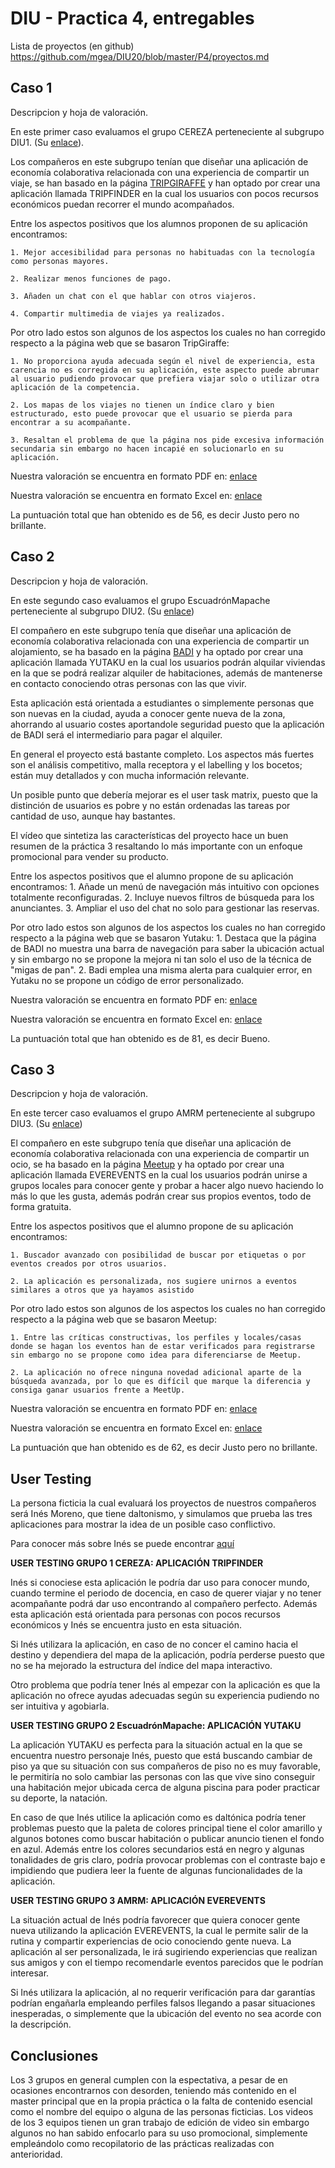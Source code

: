 # DIU - Practica 4, entregables

Lista de proyectos (en github) https://github.com/mgea/DIU20/blob/master/P4/proyectos.md


## Caso 1

Descripcion y hoja de valoración.    

En este primer caso evaluamos el grupo CEREZA perteneciente al subgrupo DIU1. (Su [enlace](https://github.com/DavidGmezHdez/DIU20)).

Los compañeros en este subgrupo tenían que diseñar una aplicación de economía colaborativa relacionada con una experiencia de compartir un viaje, se han basado en la página [TRIPGIRAFFE](https://www.tripgiraffe.com/es/) y  han optado por crear una aplicación llamada TRIPFINDER en la cual los usuarios con pocos recursos económicos puedan recorrer el mundo acompañados.

Entre los aspectos positivos que los alumnos proponen de su aplicación encontramos:

	1. Mejor accesibilidad para personas no habituadas con la tecnología como personas mayores.
	
	2. Realizar menos funciones de pago.
	
	3. Añaden un chat con el que hablar con otros viajeros.
	
	4. Compartir multimedia de viajes ya realizados.
	
Por otro lado estos son algunos de los aspectos los cuales no han corregido respecto a la página web que se basaron TripGiraffe:

	1. No proporciona ayuda adecuada según el nivel de experiencia, esta carencia no es corregida en su aplicación, este aspecto puede abrumar al usuario pudiendo provocar que prefiera viajar solo o utilizar otra aplicación de la competencia.
	
	2. Los mapas de los viajes no tienen un índice claro y bien estructurado, esto puede provocar que el usuario se pierda para encontrar a su acompañante.
	
	3. Resaltan el problema de que la página nos pide excesiva información secundaria sin embargo no hacen incapié en solucionarlo en su aplicación.
	
Nuestra valoración se encuentra en formato PDF en: [enlace](https://github.com/merino25/DIU20/blob/master/P4/DIU1.CEREZA_review.pdf)

Nuestra valoración se encuentra en formato Excel en: [enlace](https://github.com/merino25/DIU20/blob/master/P4/DIU1.CEREZA_review.xls)

La puntuación total que han obtenido es de 56, es decir Justo pero no brillante.



## Caso 2

Descripcion y hoja de valoración.  

En este segundo caso evaluamos el grupo EscuadrónMapache perteneciente al subgrupo DIU2. (Su [enlace](https://github.com/Galactic-O/DIU20))

El compañero en este subgrupo tenía que diseñar una aplicación de economía colaborativa relacionada con una experiencia de compartir un alojamiento, se ha basado en la página [BADI](https://badi.com/es/) y  ha optado por crear una aplicación llamada YUTAKU  en la cual los usuarios podrán alquilar viviendas en la que se podrá realizar alquiler de habitaciones, además de mantenerse en contacto conociendo otras personas con las que vivir.

Esta aplicación está orientada a estudiantes o simplemente personas que son nuevas en la ciudad, ayuda a conocer gente nueva de la zona, ahorrando al usuario costes aportandole seguridad puesto que la aplicación de BADI será el intermediario para pagar el alquiler.

En general el proyecto está bastante completo. Los aspectos más fuertes son el análisis competitivo, malla receptora y el labelling y los bocetos; están muy detallados y con mucha información relevante.

Un posible punto que debería mejorar es el user task matrix, puesto que la distinción de usuarios es pobre y no están ordenadas las tareas por cantidad de uso, aunque hay bastantes.

El vídeo que sintetiza las características del proyecto hace un buen resumen de la práctica  3 resaltando lo más importante con un enfoque promocional para vender su producto.

Entre los aspectos positivos que el alumno propone de su aplicación encontramos:
	1. Añade un menú de navegación más intuitivo con opciones totalmente reconfiguradas.
	2. Incluye nuevos filtros de búsqueda para los anunciantes.
	3. Ampliar el uso del chat no solo para gestionar las reservas.

Por otro lado estos son algunos de los aspectos los cuales no han corregido respecto a la página web que se basaron Yutaku:
	1. Destaca que la página de BADI no muestra una barra de navegación para saber la ubicación actual y sin embargo no se propone la mejora ni tan solo el uso de la técnica de "migas de pan".
	2. Badi emplea una misma alerta para cualquier error, en Yutaku no se propone un código de error personalizado.

Nuestra valoración se encuentra en formato PDF en: [enlace](https://github.com/merino25/DIU20/blob/master/P4/DIU2.ESCUADRONMAPACHE_review.pdf)

Nuestra valoración se encuentra en formato Excel en: [enlace](https://github.com/merino25/DIU20/blob/master/P4/DIU2.ESCUADRONMAPACHE_review.xls)

La puntuación total que han obtenido es de 81, es decir Bueno.


## Caso 3

Descripcion y hoja de valoración.   

En este tercer caso evaluamos el grupo AMRM perteneciente al subgrupo DIU3. (Su [enlace](https://github.com/suribel/DIU20))


El compañero en este subgrupo tenía que diseñar una aplicación de economía colaborativa relacionada con una experiencia de compartir un ocio, se ha basado en la página [Meetup](https://www.meetup.com/es-ES/) y  ha optado por crear una aplicación llamada EVEREVENTS  en la cual los usuarios podrán unirse a grupos locales para conocer gente y probar a hacer algo nuevo haciendo lo más lo que les gusta, además podrán crear sus propios eventos, todo de forma gratuita.

Entre los aspectos positivos que el alumno propone de su aplicación encontramos:

	1. Buscador avanzado con posibilidad de buscar por etiquetas o por eventos creados por otros usuarios.

	2. La aplicación es personalizada, nos sugiere unirnos a eventos similares a otros que ya hayamos asistido


Por otro lado estos son algunos de los aspectos los cuales no han corregido respecto a la página web que se basaron Meetup:

	1. Entre las críticas constructivas, los perfiles y locales/casas donde se hagan los eventos han de estar verificados para registrarse sin embargo no se propone como idea para diferenciarse de Meetup.

	2. La aplicación no ofrece ninguna novedad adicional aparte de la búsqueda avanzada, por lo que es difícil que marque la diferencia y consiga ganar usuarios frente a MeetUp.


Nuestra valoración se encuentra en formato PDF en: [enlace](https://github.com/merino25/DIU20/blob/master/P4/DIU3.AMRM_review.pdf)

Nuestra valoración se encuentra en formato Excel en: [enlace](https://github.com/merino25/DIU20/blob/master/P4/DIU3.AMRM_review.xls)

La puntuación que han obtenido es de 62, es decir Justo pero no brillante.

## User Testing

La persona ficticia la cual evaluará los proyectos de nuestros compañeros será  Inés Moreno, que tiene daltonismo, y simulamos que prueba las tres aplicaciones para mostrar la idea de un posible caso conflictivo.

Para conocer más sobre Inés se puede encontrar [aquí](https://github.com/merino25/DIU20/blob/master/P1/persona_ines.png)
	
	
**USER TESTING GRUPO 1 CEREZA: APLICACIÓN TRIPFINDER**

Inés si conociese esta aplicación le podría dar uso para conocer mundo, cuando termine el periodo de docencia, en caso de querer viajar y no tener acompañante podrá dar uso encontrando al compañero perfecto. Además esta aplicación está orientada para personas con pocos recursos económicos y Inés se encuentra justo en esta situación.

Si Inés utilizara la aplicación, en caso de no concer el camino hacia el destino y dependiera del mapa de la aplicación, podría perderse puesto que no se ha mejorado la estructura del índice del mapa interactivo.

Otro problema que podría tener Inés al empezar con la aplicación es que la aplicación no ofrece ayudas adecuadas según su experiencia pudiendo no ser intuitiva y agobiarla.

**USER TESTING GRUPO 2 EscuadrónMapache: APLICACIÓN YUTAKU**

La aplicación YUTAKU es perfecta para la situación actual en la que se encuentra nuestro personaje Inés, puesto que está buscando cambiar de piso ya que su situación con sus compañeros de piso no es muy favorable, le permitiría no solo cambiar las personas con las que vive sino conseguir una habitación mejor ubicada cerca de alguna piscina para poder practicar su deporte, la natación.

En caso de que Inés utilice la aplicación como es daltónica podría tener problemas puesto que la paleta de colores principal tiene el color amarillo y algunos botones como buscar habitación o publicar anuncio tienen el fondo en azul. Además entre los colores secundarios está en negro y algunas tonalidades de gris claro, podría provocar problemas con el contraste bajo e impidiendo que pudiera leer la fuente de algunas funcionalidades de la aplicación.
	
**USER TESTING GRUPO 3 AMRM: APLICACIÓN EVEREVENTS**

La situación actual de Inés podría favorecer que quiera conocer gente nueva utilizando la aplicación EVEREVENTS, la cual le permite salir de la rutina y compartir experiencias de ocio conociendo gente nueva. La aplicación al ser personalizada, le irá sugiriendo experiencias que realizan sus amigos y con el tiempo recomendarle eventos parecidos que le podrían interesar. 

Si Inés utilizara la aplicación, al no requerir verificación para dar garantías podrían engañarla empleando perfiles falsos llegando a pasar situaciones inesperadas, o simplemente que la ubicación del evento no sea acorde con la descripción.


## Conclusiones

Los 3 grupos en general cumplen con la espectativa, a pesar de en ocasiones encontrarnos con desorden, teniendo más contenido en el master principal que en la propia práctica o la falta de contenido esencial como el nombre del equipo o alguna de las personas ficticias. Los videos de los 3 equipos tienen un gran trabajo de edición de video sin embargo algunos no han sabido enfocarlo para su uso promocional, simplemente empleándolo como recopilatorio de las prácticas realizadas con anterioridad.
